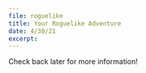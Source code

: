 ```yaml
---
file: roguelike
title: Your Roguelike Adventure
date: 4/30/21
excerpt: 
---
```

Check back later for more information! 